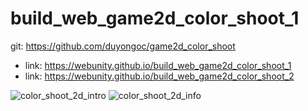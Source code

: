 # build_web_game2d_color_shoot_1

git: https://github.com/duyongoc/game2d_color_shoot
- link: https://webunity.github.io/build_web_game2d_color_shoot_1
- link: https://webunity.github.io/build_web_game2d_color_shoot_2

![color_shoot_2d_intro](https://user-images.githubusercontent.com/62178856/215103523-dc76d582-32e1-4382-8779-7d0e5102d53d.png)
![color_shoot_2d_info](https://user-images.githubusercontent.com/62178856/215103539-257ed7f1-2100-4d9b-8080-2a24a56f95b0.png)

